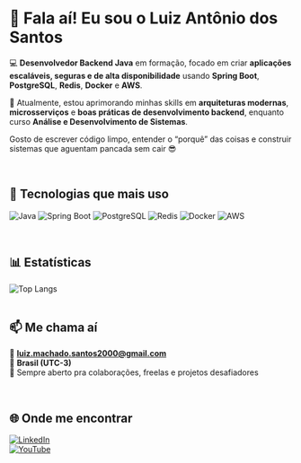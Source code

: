 # 👋 Fala aí! Eu sou o Luiz Antônio dos Santos

💻 **Desenvolvedor Backend Java** em formação, focado em criar **aplicações escaláveis, seguras e de alta disponibilidade** usando **Spring Boot**, **PostgreSQL**, **Redis**, **Docker** e **AWS**.  

🎯 Atualmente, estou aprimorando minhas skills em **arquiteturas modernas**, **microsserviços** e **boas práticas de desenvolvimento backend**, enquanto curso **Análise e Desenvolvimento de Sistemas**.  

Gosto de escrever código limpo, entender o “porquê” das coisas e construir sistemas que aguentam pancada sem cair 😎

<br>

## 🧠 Tecnologias que mais uso
![Java](https://img.shields.io/badge/-Java-007396?style=for-the-badge&logo=openjdk&logoColor=white)
![Spring Boot](https://img.shields.io/badge/-Spring%20Boot-6DB33F?style=for-the-badge&logo=springboot&logoColor=white)
![PostgreSQL](https://img.shields.io/badge/-Postgres-336791?style=for-the-badge&logo=postgresql&logoColor=white)
![Redis](https://img.shields.io/badge/-Redis-DC382D?style=for-the-badge&logo=redis&logoColor=white)
![Docker](https://img.shields.io/badge/-Docker-2496ED?style=for-the-badge&logo=docker&logoColor=white)
![AWS](https://img.shields.io/badge/-AWS-232F3E?style=for-the-badge&logo=amazon-aws&logoColor=white)

<br>

## 📊 Estatísticas
<div align="left">
  <img src="https://github-readme-stats.vercel.app/api/top-langs/?username=luiz01204&layout=compact&theme=radical&langs_count=8&card_width=600" alt="Top Langs" />
</div>

<br>

## 📫 Me chama aí
📧 **luiz.machado.santos2000@gmail.com**  
📍 **Brasil (UTC-3)**  
🚀 Sempre aberto pra colaborações, freelas e projetos desafiadores  

<br>

## 🌐 Onde me encontrar
[![LinkedIn](https://img.shields.io/badge/-LinkedIn-0A66C2?style=for-the-badge&logo=linkedin&logoColor=white)](https://www.linkedin.com/in/luiz-ant%C3%B4nio-dos-santos-machado-393bb314b/)  
[![YouTube](https://img.shields.io/badge/-YouTube-FF0000?style=for-the-badge&logo=youtube&logoColor=white)](https://www.youtube.com/@luizmachadodev)
